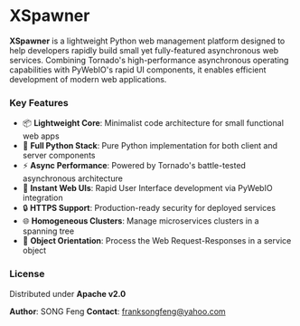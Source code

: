 # XSpawner



**XSpawner** is a lightweight Python web management platform designed to help developers rapidly build small yet fully-featured asynchronous web services. Combining Tornado's high-performance asynchronous operating capabilities with PyWebIO's rapid UI components, it enables efficient development of modern web applications.

### Key Features



- 📦 **Lightweight Core**: Minimalist code architecture for small functional web apps
- 🐍 **Full Python Stack**: Pure Python implementation for both client and server components
- ⚡ **Async Performance**: Powered by Tornado's battle-tested asynchronous architecture
- 🎨 **Instant Web UIs**: Rapid User Interface development via PyWebIO integration
- 🔒 **HTTPS Support**: Production-ready security for deployed services
- 🌐 **Homogeneous Clusters**: Manage microservices clusters in a spanning tree
- 🚀 **Object Orientation**: Process the Web Request-Responses in a service object
### License



Distributed under **Apache v2.0**

**Author**: SONG Feng
**Contact**: [franksongfeng@yahoo.com](mailto:franksongfeng@yahoo.com)


